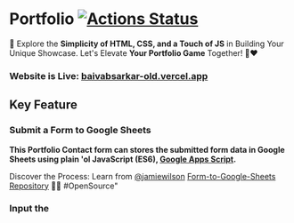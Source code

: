 # Portfolio [![Actions Status](https://github.com/cfgnunes/numerical-methods-python/workflows/build/badge.svg)](https://github.com/ThisIs-Developer/Portfolio)
🚀 Explore the **Simplicity of HTML, CSS, and a Touch of JS** in Building Your Unique Showcase. Let's Elevate **Your Portfolio Game** Together! 💼❤️
### Website is Live: [baivabsarkar-old.vercel.app](https://baivabsarkar-old.vercel.app/)
## Key Feature
### Submit a Form to Google Sheets

**This Portfolio Contact form can stores the submitted form data in Google Sheets using plain 'ol JavaScript (ES6), [Google Apps Script](https://www.google.com/script/start/).**

Discover the Process: Learn from [@jamiewilson](https://github.com/jamiewilson) [Form-to-Google-Sheets Repository](https://github.com/jamiewilson/form-to-google-sheets/tree/master) 📝🔗 #OpenSource"
### Input the <SCRIPT> in `index.html`:
```js
<script>
        const scriptURL = 'https://script.google.com/macros/s/AKfycbzwGkCv4dbdFpYjSYbThchpqYSgudoYmK_KtdmS6RkK-vyFqgPCKwxicx0xdmTErDjM/exec'
        const form = document.forms['submit-to-google-sheet']
        const msg = document.getElementById("msg")
        const waitMsg = document.getElementById("wait-msg")
        form.addEventListener('submit', e => {
            e.preventDefault();
            waitMsg.innerHTML = "Please wait...";
            fetch(scriptURL, { method: 'POST', body: new FormData(form) })
                .then(response => {
                    waitMsg.innerHTML = "";
                    msg.innerHTML = "Message sent successfully";
                    setTimeout(function () {
                        msg.innerHTML = "";
                    }, 5000);
                    form.reset();
                })
                .catch(error => {
                    waitMsg.innerHTML = "";
                    console.error('Error!', error.message);
                });
        });
</script>
```
## Layout of Contact form
![Screenshot 2023-08-08 135921](https://github.com/ThisIs-Developer/Portfolio/assets/109382325/146c609a-9141-46b4-8f12-9591d80f9add)
## After clicking the "Submit" buttom.
### "Please wait..."
![Screenshot (47)](https://github.com/ThisIs-Developer/Portfolio/assets/109382325/c9c2f094-cd90-4a15-a38c-a398d7a2aa76)

## After sending Message.
### "Message sent successfully"
![Screenshot (495)](https://github.com/ThisIs-Developer/Portfolio/assets/109382325/1a4f6710-d88e-4f76-8ef2-2fb391479683)

![screencapture-baivabsarkar-me-2023-08-08-13_48_17](https://github.com/ThisIs-Developer/Portfolio/assets/109382325/e7cb5fd5-5be0-4ded-966a-4eea793623f4)

